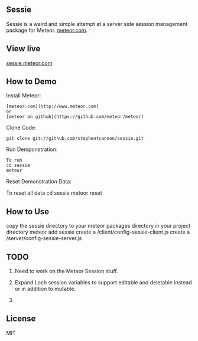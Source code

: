 Sessie
------------
Sessie is a weird and simple attempt at a server side session management package for Meteor. [meteor.com](http://www.meteor.com).

View live
------------
[sessie.meteor.com](http://sessie.meteor.com)

How to Demo
------------

Install Meteor:

    [meteor.com](http://www.meteor.com)
    or
    [meteor on github](https://github.com/meteor/meteor)

Clone Code:

    git clone git://github.com/stephentcannon/sessie.git

Run Demponstration:
    
    To run
    cd sessie
    meteor 

Reset Demonstration Data:
  
  To reset all data
  cd sessie
  meteor reset

How to Use
------------
  copy the sessie directory to your meteor packages directory
  in your project directory
    meteor add sessie
    create a /client/config-sessie-client.js
    create a /server/config-sessie-server.js

TODO
--------

  1.  Need to work on the Meteor Session stuff.

  2.  Expand Loch session variables to support editable and deletable instead or in addition to mutable.

  3.  

License
------------
MIT